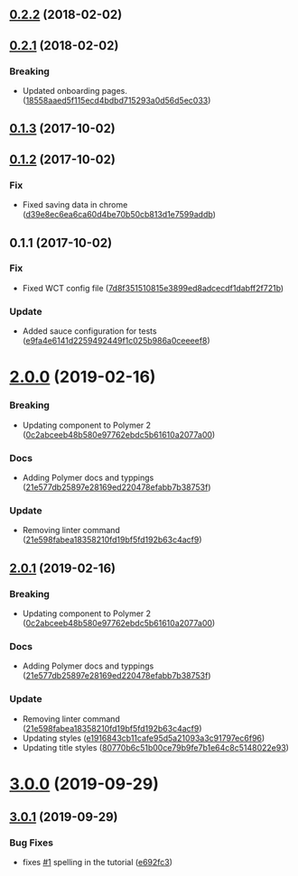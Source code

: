 <a name="0.2.2"></a>
## [0.2.2](https://github.com/advanced-rest-client/arc-onboarding/compare/0.2.1...0.2.2) (2018-02-02)




<a name="0.2.1"></a>
## [0.2.1](https://github.com/advanced-rest-client/arc-onboarding/compare/0.1.3...0.2.1) (2018-02-02)


### Breaking

* Updated onboarding pages. ([18558aaed5f115ecd4bdbd715293a0d56d5ec033](https://github.com/advanced-rest-client/arc-onboarding/commit/18558aaed5f115ecd4bdbd715293a0d56d5ec033))



<a name="0.1.3"></a>
## [0.1.3](https://github.com/advanced-rest-client/arc-onboarding/compare/0.1.2...0.1.3) (2017-10-02)




<a name="0.1.2"></a>
## [0.1.2](https://github.com/advanced-rest-client/arc-onboarding/compare/0.1.1...0.1.2) (2017-10-02)


### Fix

* Fixed saving data in chrome ([d39e8ec6ea6ca60d4be70b50cb813d1e7599addb](https://github.com/advanced-rest-client/arc-onboarding/commit/d39e8ec6ea6ca60d4be70b50cb813d1e7599addb))



<a name="0.1.1"></a>
## 0.1.1 (2017-10-02)


### Fix

* Fixed WCT config file ([7d8f351510815e3899ed8adcecdf1dabff2f721b](https://github.com/advanced-rest-client/arc-onboarding/commit/7d8f351510815e3899ed8adcecdf1dabff2f721b))

### Update

* Added sauce configuration for tests ([e9fa4e6141d2259492449f1c025b986a0ceeeef8](https://github.com/advanced-rest-client/arc-onboarding/commit/e9fa4e6141d2259492449f1c025b986a0ceeeef8))



# [2.0.0](https://github.com/advanced-rest-client/arc-onboarding/compare/0.2.1...2.0.0) (2019-02-16)


### Breaking

* Updating component to Polymer 2 ([0c2abceeb48b580e97762ebdc5b61610a2077a00](https://github.com/advanced-rest-client/arc-onboarding/commit/0c2abceeb48b580e97762ebdc5b61610a2077a00))

### Docs

* Adding Polymer docs and typpings ([21e577db25897e28169ed220478efabb7b38753f](https://github.com/advanced-rest-client/arc-onboarding/commit/21e577db25897e28169ed220478efabb7b38753f))

### Update

* Removing linter command ([21e598fabea18358210fd19bf5fd192b63c4acf9](https://github.com/advanced-rest-client/arc-onboarding/commit/21e598fabea18358210fd19bf5fd192b63c4acf9))



## [2.0.1](https://github.com/advanced-rest-client/arc-onboarding/compare/0.2.1...2.0.1) (2019-02-16)


### Breaking

* Updating component to Polymer 2 ([0c2abceeb48b580e97762ebdc5b61610a2077a00](https://github.com/advanced-rest-client/arc-onboarding/commit/0c2abceeb48b580e97762ebdc5b61610a2077a00))

### Docs

* Adding Polymer docs and typpings ([21e577db25897e28169ed220478efabb7b38753f](https://github.com/advanced-rest-client/arc-onboarding/commit/21e577db25897e28169ed220478efabb7b38753f))

### Update

* Removing linter command ([21e598fabea18358210fd19bf5fd192b63c4acf9](https://github.com/advanced-rest-client/arc-onboarding/commit/21e598fabea18358210fd19bf5fd192b63c4acf9))
* Updating styles ([e1916843cb11cafe95d5a21093a3c91797ec6f96](https://github.com/advanced-rest-client/arc-onboarding/commit/e1916843cb11cafe95d5a21093a3c91797ec6f96))
* Updating title styles ([80770b6c51b00ce79b9fe7b1e64c8c5148022e93](https://github.com/advanced-rest-client/arc-onboarding/commit/80770b6c51b00ce79b9fe7b1e64c8c5148022e93))



# [3.0.0](https://github.com/advanced-rest-client/arc-onboarding/compare/0.2.1...3.0.0) (2019-09-29)



## [3.0.1](https://github.com/advanced-rest-client/arc-onboarding/compare/0.2.1...3.0.1) (2019-09-29)


### Bug Fixes

* fixes [#1](https://github.com/advanced-rest-client/arc-onboarding/issues/1) spelling in the tutorial ([e692fc3](https://github.com/advanced-rest-client/arc-onboarding/commit/e692fc3))



